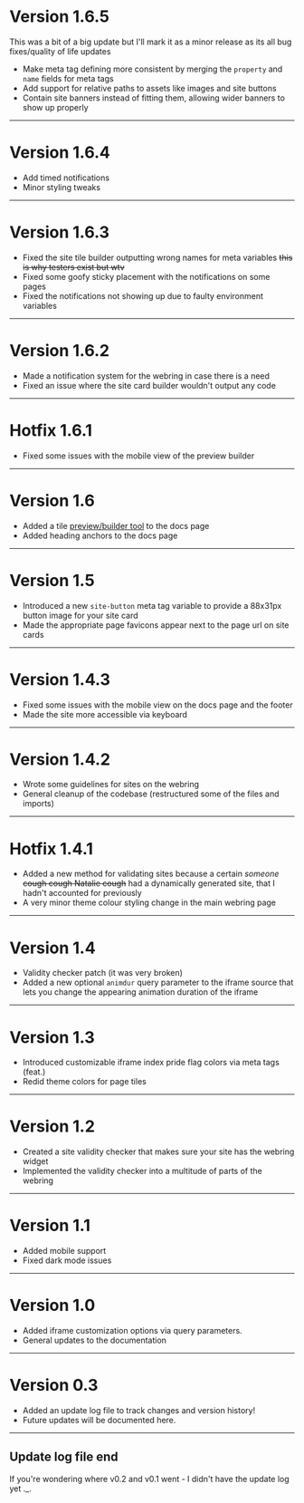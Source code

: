 
# Version 1.6.5
This was a bit of a big update but I'll mark it as a minor release as its all bug fixes/quality of life updates

- Make meta tag defining more consistent by merging the `property` and `name` fields for meta tags
- Add support for relative paths to assets like images and site buttons
- Contain site banners instead of fitting them, allowing wider banners to show up properly

---

# Version 1.6.4
- Add timed notifications
- Minor styling tweaks

---

# Version 1.6.3
- Fixed the site tile builder outputting wrong names for meta variables ~~this is why testers exist but wtv~~
- Fixed some goofy sticky placement with the notifications on some pages
- Fixed the notifications not showing up due to faulty environment variables

---

# Version 1.6.2
- Made a notification system for the webring in case there is a need
- Fixed an issue where the site card builder wouldn't output any code

---

# Hotfix 1.6.1
- Fixed some issues with the mobile view of the preview builder

---

# Version 1.6
- Added a tile [preview/builder tool](/docs#meta-tag-generator-tile-preview) to the docs page
- Added heading anchors to the docs page

---

# Version 1.5
- Introduced a new `site-button` meta tag variable to provide a 88x31px button image for your site card
- Made the appropriate page favicons appear next to the page url on site cards

---

# Version 1.4.3
- Fixed some issues with the mobile view on the docs page and the footer
- Made the site more accessible via keyboard

---

# Version 1.4.2
- Wrote some guidelines for sites on the webring
- General cleanup of the codebase (restructured some of the files and imports)

---

# Hotfix 1.4.1
- Added a new method for validating sites because a certain *someone* ~~cough cough Natalie cough~~ had a dynamically generated site, that I hadn't accounted for previously
- A very minor theme colour styling change in the main webring page

---

# Version 1.4
- Validity checker patch (it was very broken)
- Added a new optional `animdur` query parameter to the iframe source that lets you change the appearing animation duration of the iframe

---

# Version 1.3
- Introduced customizable iframe index pride flag colors via meta tags (feat.)
- Redid theme colors for page tiles

---

# Version 1.2
- Created a site validity checker that makes sure your site has the webring widget
- Implemented the validity checker into a multitude of parts of the webring

---

# Version 1.1
- Added mobile support
- Fixed dark mode issues

---

# Version 1.0
- Added iframe customization options via query parameters.
- General updates to the documentation

---

# Version 0.3
- Added an update log file to track changes and version history!
- Future updates will be documented here.

---

## Update log file end
If you're wondering where v0.2 and v0.1 went - I didn't have the update log yet ._.
